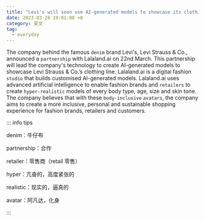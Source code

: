 ```yaml
---
title: "Levi's will soon use AI-generated models to showcase its clothing line"
date: 2023-03-28 19:01:00 +8
category: 英文
tag:
  - everyday
---
```


The company behind the famous `denim` brand Levi's, Levi Strauss & Co., announced a `partnership` with Lalaland.ai on 22nd March. This partnership will lead the company's technology to create AI-generated models to showcase Levi Strauss & Co.’s clothing line. Lalaland.ai is a digital fashion `studio` that builds customised AI-generated models. Lalaland.ai uses advanced artificial intelligence to enable fashion brands and `retailers` to create `hyper-realistic` models of every body type, age, size and skin tone. The company believes that with these `body-inclusive` `avatars`, the company aims to create a more inclusive, personal and sustainable shopping experience for fashion brands, retailers and customers.

::: info tips

denim：牛仔布

partnership：合作

retailer：零售商（retail 零售）

hyper：亢奋的，高度紧张的

realistic：现实的，逼真的

avatar：阿凡达，化身

:::
